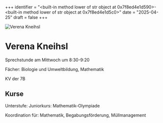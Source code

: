 
+++
identifier = "<built-in method lower of str object at 0x7f8ed4e1d590>-<built-in method lower of str object at 0x7f8ed4e1d5c0>"
date = "2025-04-25"
draft = false
+++

<div class="row">
<div class="column">
<img src="/images/personal/Kneihsl.jpg" alt="Verena Kneihsl"> 
</div>
<div class="column">

# Verena Kneihsl

Sprechstunde am Mittwoch um 8:30-9:20

Fächer: Biologie und Umweltbildung,  Mathematik

KV der 7B



## Kurse

Unterstufe: Juniorkurs: Mathematik-Olympiade



Koordination für: Mathematik, Begabungsförderung, Müllmanagement

</div>
</div> 


